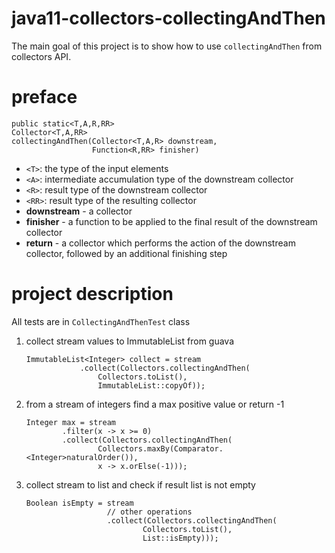 # java11-collectors-collectingAndThen
The main goal of this project is to show how to use `collectingAndThen`
from collectors API.

# preface
```
public static<T,A,R,RR> 
Collector<T,A,RR> 
collectingAndThen(Collector<T,A,R> downstream,
                  Function<R,RR> finisher)
```
* `<T>`: the type of the input elements
* `<A>`: intermediate accumulation type of the downstream collector
* `<R>`: result type of the downstream collector
* `<RR>`: result type of the resulting collector
* **downstream** - a collector
* **finisher** - a function to be applied to the final result of the 
downstream collector
* **return** - a collector which performs the action of the 
downstream collector, followed by an additional finishing step

# project description
All tests are in `CollectingAndThenTest` class
1. collect stream values to ImmutableList from guava
    ```
    ImmutableList<Integer> collect = stream
                .collect(Collectors.collectingAndThen(
                    Collectors.toList(), 
                    ImmutableList::copyOf));    
    ```
1. from a stream of integers find a max positive value or return -1
    ```
    Integer max = stream
            .filter(x -> x >= 0)
            .collect(Collectors.collectingAndThen(
                    Collectors.maxBy(Comparator.<Integer>naturalOrder()),
                    x -> x.orElse(-1)));    
    ```
1. collect stream to list and check if result list is not empty
    ```
	Boolean isEmpty = stream
                      // other operations
                      .collect(Collectors.collectingAndThen(
                              Collectors.toList(),
                              List::isEmpty)));    
    ```